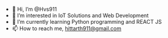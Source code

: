- 👋 Hi, I’m @Hvs911
- 👀 I’m interested in IoT Solutions and Web Development
- 🌱 I’m currently learning Python programming and REACT JS
- 📫 How to reach me, hittarth911@gmail.com

<!---
Hvs911/Hvs911 is a ✨ special ✨ repository because its `README.md` (this file) appears on your GitHub profile.
You can click the Preview link to take a look at your changes.
--->
